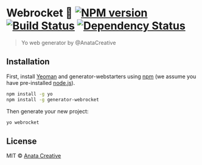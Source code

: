 # Webrocket 🚀 [![NPM version][npm-image]][npm-url] [![Build Status][travis-image]][travis-url] [![Dependency Status][daviddm-image]][daviddm-url]
> Yo web generator by @AnataCreative

## Installation

First, install [Yeoman](http://yeoman.io) and generator-webstarters using [npm](https://www.npmjs.com/) (we assume you have pre-installed [node.js](https://nodejs.org/)).

```bash
npm install -g yo
npm install -g generator-webrocket
```

Then generate your new project:

```bash
yo webrocket
```

## License

MIT © [Anata Creative](https://anatacreative.com/)


[npm-image]: https://badge.fury.io/js/generator-webrocket.svg
[npm-url]: https://npmjs.org/package/generator-webrocket
[travis-image]: https://travis-ci.org/IbeVanmeenen/generator-webrocket.svg?branch=master
[travis-url]: https://travis-ci.org/IbeVanmeenen/generator-webrocket
[daviddm-image]: https://david-dm.org/IbeVanmeenen/generator-webrocket.svg?theme=shields.io
[daviddm-url]: https://david-dm.org/IbeVanmeenen/generator-webrocket
